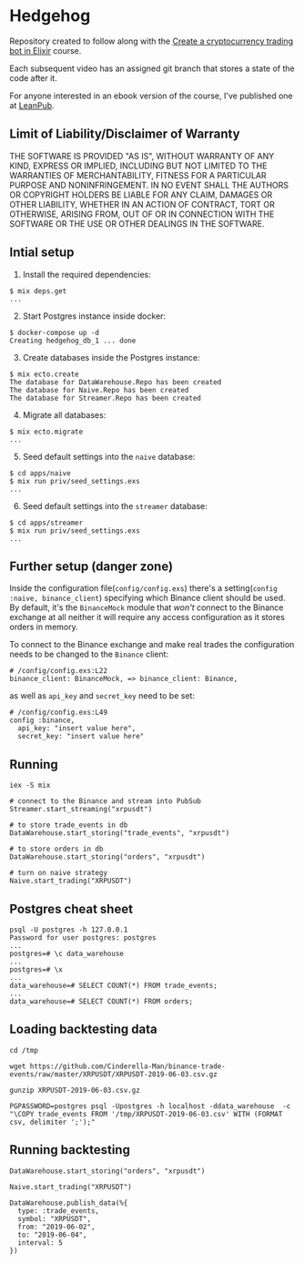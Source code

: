 # Hedgehog

Repository created to follow along with the [Create a cryptocurrency trading bot in Elixir](https://www.youtube.com/playlist?list=PLxsE19GnjC5Nv1CbeKOiS5YqGqw35aZFJ) course.

Each subsequent video has an assigned git branch that stores a state of the code after it.

For anyone interested in an ebook version of the course, I've published one at [LeanPub](https://leanpub.com/create-a-cryptocurrency-trading-bot-in-elixir).

## Limit of Liability/Disclaimer of Warranty

THE SOFTWARE IS PROVIDED "AS IS", WITHOUT WARRANTY OF ANY KIND, EXPRESS OR IMPLIED, INCLUDING BUT NOT LIMITED TO THE WARRANTIES OF MERCHANTABILITY, FITNESS FOR A PARTICULAR PURPOSE AND NONINFRINGEMENT. IN NO EVENT SHALL THE AUTHORS OR COPYRIGHT HOLDERS BE LIABLE FOR ANY CLAIM, DAMAGES OR OTHER LIABILITY, WHETHER IN AN ACTION OF CONTRACT, TORT OR OTHERWISE, ARISING FROM, OUT OF OR IN CONNECTION WITH THE SOFTWARE OR THE USE OR OTHER DEALINGS IN THE SOFTWARE.


## Intial setup

1. Install the required dependencies:

```
$ mix deps.get
...
```

2. Start Postgres instance inside docker:

```
$ docker-compose up -d
Creating hedgehog_db_1 ... done
```

3. Create databases inside the Postgres instance:

```
$ mix ecto.create
The database for DataWarehouse.Repo has been created
The database for Naive.Repo has been created
The database for Streamer.Repo has been created
```

4. Migrate all databases:

```
$ mix ecto.migrate
...
```

5. Seed default settings into the `naive` database:

```
$ cd apps/naive
$ mix run priv/seed_settings.exs
...
```

6. Seed default settings into the `streamer` database:

```
$ cd apps/streamer
$ mix run priv/seed_settings.exs
...
```

## Further setup (danger zone)

Inside the configuration file(`config/config.exs`) there's a setting(`config :naive, binance_client`) specifying which Binance client should be used. By default, it's the `BinanceMock` module that *won't* connect to the Binance exchange at all neither it will require any access configuration as it stores orders in memory.

To connect to the Binance exchange and make real trades the configuration needs to be changed to the `Binance` client:

```
# /config/config.exs:L22
binance_client: BinanceMock, => binance_client: Binance,
```
as well as `api_key` and `secret_key` need to be set:

```
# /config/config.exs:L49
config :binance,
  api_key: "insert value here",
  secret_key: "insert value here"
```

## Running

```
iex -S mix

# connect to the Binance and stream into PubSub
Streamer.start_streaming("xrpusdt")

# to store trade_events in db
DataWarehouse.start_storing("trade_events", "xrpusdt")

# to store orders in db
DataWarehouse.start_storing("orders", "xrpusdt")

# turn on naive strategy
Naive.start_trading("XRPUSDT")
```

## Postgres cheat sheet

```
psql -U postgres -h 127.0.0.1
Password for user postgres: postgres
...
postgres=# \c data_warehouse
...
postgres=# \x
...
data_warehouse=# SELECT COUNT(*) FROM trade_events;
...
data_warehouse=# SELECT COUNT(*) FROM orders;
```

## Loading backtesting data

```
cd /tmp

wget https://github.com/Cinderella-Man/binance-trade-events/raw/master/XRPUSDT/XRPUSDT-2019-06-03.csv.gz

gunzip XRPUSDT-2019-06-03.csv.gz

PGPASSWORD=postgres psql -Upostgres -h localhost -ddata_warehouse  -c "\COPY trade_events FROM '/tmp/XRPUSDT-2019-06-03.csv' WITH (FORMAT csv, delimiter ';');"

```

## Running backtesting

```
DataWarehouse.start_storing("orders", "xrpusdt")

Naive.start_trading("XRPUSDT")

DataWarehouse.publish_data(%{
  type: :trade_events,
  symbol: "XRPUSDT",
  from: "2019-06-02",
  to: "2019-06-04",
  interval: 5
})
```